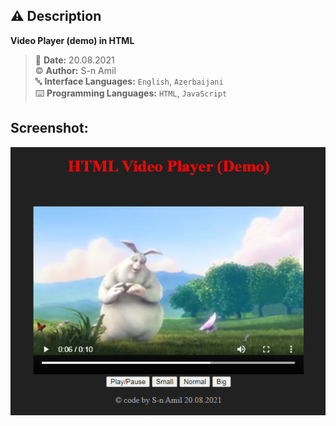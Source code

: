 ## ⚠️ Description
**Video Player (demo) in HTML**

> 📅 **Date:** 20.08.2021 <br>
> ©️ **Author:** S-n Amil <br>
> 🔤 **Interface Languages:** `English`, `Azerbaijani` <br>
> ⌨️ **Programming Languages:** `HTML`, `JavaScript` <br>


## Screenshot:
![screenshot](https://raw.githubusercontent.com/sn-amil/My-Projects-WEB/main/Video-Player-in-HTML/screenshot.png)
